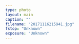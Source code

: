 ```yaml
---
type: photo
layout: main
caption: ""
filename: "20171116215941.jpg"
fstop: "Unknown"
exposure: "Unknown"
---
```

